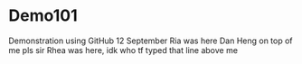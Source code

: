 # Demo101
Demonstration using GitHub
12 September
Ria was here Dan Heng on top of me pls sir
Rhea was here, idk who tf typed that line above me
